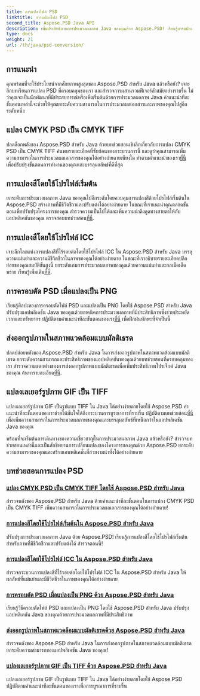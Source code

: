```yaml
---
title: การแปลงไฟล์ PSD
linktitle: การแปลงไฟล์ PSD
second_title: Aspose.PSD Java API
description: เพิ่มประสิทธิภาพการประมวลผลภาพ Java ของคุณด้วย Aspose.PSD! เรียนรู้การแปลง CMYK PSD เป็น CMYK TIFF การแปลงสีหลัก ครอบตัดไฟล์ PSD และอื่นๆ
type: docs
weight: 21
url: /th/java/psd-conversion/
---
```

## การแนะนำ

คุณพร้อมที่จะใช้ประโยชน์จากศักยภาพสูงสุดของ Aspose.PSD สำหรับ Java แล้วหรือยัง? เจาะลึกบทเรียนการแปลง PSD ที่ครอบคลุมของเรา และสำรวจการผสานรวมฟีเจอร์ล้ำสมัยอย่างราบรื่น ไม่ว่าคุณจะเป็นนักพัฒนาที่มีประสบการณ์หรือเพิ่งเริ่มต้นด้วยการประมวลผลภาพ Java คำแนะนำทีละขั้นตอนเหล่านี้จะช่วยให้คุณยกระดับความสามารถในการประมวลผลเอกสารและภาพของคุณไปสู่อีกระดับหนึ่ง

## แปลง CMYK PSD เป็น CMYK TIFF
 ปลดล็อกพลังของ Aspose.PSD สำหรับ Java ด้วยบทช่วยสอนเชิงลึกเกี่ยวกับการแปลง CMYK PSD เป็น CMYK TIFF ค้นพบรายละเอียดที่ซับซ้อนของกระบวนการนี้ และดูว่าคุณสามารถเพิ่มความสามารถในการประมวลผลเอกสารของคุณได้อย่างง่ายดายเพียงใด ทำตามคำแนะนำของเรา[ที่นี่](./cmyk-psd-to-cmyk-tiff/) เพื่อปรับปรุงขั้นตอนการทำงานของคุณและบรรลุผลลัพธ์ที่ดีที่สุด

## การแปลงสีโดยใช้โปรไฟล์เริ่มต้น
ยกระดับการประมวลผลภาพ Java ของคุณไปอีกระดับโดยควบคุมการแปลงสีด้วยโปรไฟล์เริ่มต้นใน Aspose.PSD สร้างภาพที่มีชีวิตชีวาและปรับแต่งได้อย่างง่ายดาย ในขณะที่เราแนะนำคุณตลอดขั้นตอนเพื่อปรับปรุงโครงการของคุณ สำรวจความเป็นไปได้และเพิ่มความน่าดึงดูดทางสายตาให้กับแอปพลิเคชันของคุณ ตรวจสอบบทช่วยสอน[ที่นี่](./color-conversion-default-profiles/).

## การแปลงสีโดยใช้โปรไฟล์ ICC
 เจาะลึกโลกแห่งการแปลงสีที่ไร้รอยต่อโดยใช้โปรไฟล์ ICC ใน Aspose.PSD สำหรับ Java บรรลุความแม่นยำและความมีชีวิตชีวาในภาพของคุณได้อย่างง่ายดาย ในขณะที่เราอธิบายรายละเอียดปลีกย่อยของคุณสมบัติขั้นสูงนี้ ยกระดับเกมการประมวลผลภาพของคุณด้วยความแม่นยำและกลเม็ดเด็ดพราย เรียนรู้เพิ่มเติม[ที่นี่](./color-conversion-icc-profiles/).

## การครอบตัด PSD เมื่อแปลงเป็น PNG
 เรียนรู้ศิลปะของการครอบตัดไฟล์ PSD และแปลงเป็น PNG โดยใช้ Aspose.PSD สำหรับ Java ปรับปรุงแอปพลิเคชัน Java ของคุณด้วยเทคนิคการประมวลผลภาพที่มีประสิทธิภาพซึ่งช่วยประหยัดเวลาและทรัพยากร ปฏิบัติตามคำแนะนำทีละขั้นตอนของเรา[ที่นี่](./cropping-psd-converting-png/) เพื่อฝึกฝนทักษะที่จำเป็นนี้

## ส่งออกรูปภาพในสภาพแวดล้อมแบบมัลติเธรด
ปลดปล่อยพลังของ Aspose.PSD สำหรับ Java ในการส่งออกรูปภาพในสภาพแวดล้อมแบบมัลติเธรด ยกระดับความสามารถและประสิทธิภาพของแอปพลิเคชันของคุณด้วยบทช่วยสอนที่ครอบคลุมของเรา สำรวจความแตกต่างของการส่งออกรูปภาพแบบมัลติเธรดเพื่อเพิ่มประสิทธิภาพโปรเจ็กต์ Java ของคุณ ค้นหารายละเอียด[ที่นี่](./export-images-multi-thread/).

## แปลงเลเยอร์รูปภาพ GIF เป็น TIFF
 แปลงเลเยอร์รูปภาพ GIF เป็นรูปแบบ TIFF ใน Java ได้อย่างง่ายดายโดยใช้ Aspose.PSD คำแนะนำทีละขั้นตอนของเราช่วยให้มั่นใจได้ถึงกระบวนการบูรณาการที่ราบรื่น ปฏิบัติตามบทช่วยสอน[ที่นี่](./gif-image-layers-to-tiff/) เพื่อเพิ่มความสามารถในการประมวลผลภาพของคุณและบรรลุผลลัพธ์ที่เหนือกว่าในแอปพลิเคชัน Java ของคุณ

พร้อมที่จะเริ่มต้นการเดินทางของความเชี่ยวชาญในการประมวลผลภาพ Java แล้วหรือยัง? สำรวจบทช่วยสอนเหล่านี้และเป็นสักขีพยานการเปลี่ยนแปลงของโครงการของคุณด้วย Aspose.PSD ยกระดับความสามารถของคุณและสร้างแอพพลิเคชั่นที่สวยงามน่าทึ่งได้อย่างง่ายดาย 
## บทช่วยสอนการแปลง PSD
### [แปลง CMYK PSD เป็น CMYK TIFF โดยใช้ Aspose.PSD สำหรับ Java](./cmyk-psd-to-cmyk-tiff/)
สำรวจพลังของ Aspose.PSD สำหรับ Java ด้วยคำแนะนำทีละขั้นตอนในการแปลง CMYK PSD เป็น CMYK TIFF เพิ่มความสามารถในการประมวลผลเอกสารของคุณได้อย่างง่ายดาย!
### [การแปลงสีโดยใช้โปรไฟล์เริ่มต้นใน Aspose.PSD สำหรับ Java](./color-conversion-default-profiles/)
ปรับปรุงการประมวลผลภาพ Java ด้วย Aspose.PSD! เรียนรู้การแปลงสีโดยใช้โปรไฟล์เริ่มต้นสำหรับภาพที่มีชีวิตชีวาและปรับแต่งได้ สำรวจตอนนี้!
### [การแปลงสีโดยใช้โปรไฟล์ ICC ใน Aspose.PSD สำหรับ Java](./color-conversion-icc-profiles/)
สำรวจกระบวนการแปลงสีที่ไร้รอยต่อโดยใช้โปรไฟล์ ICC ใน Aspose.PSD สำหรับ Java ให้ผลลัพธ์ที่แม่นยำและมีชีวิตชีวาในภาพของคุณได้อย่างง่ายดาย
### [การครอบตัด PSD เมื่อแปลงเป็น PNG ด้วย Aspose.PSD สำหรับ Java](./cropping-psd-converting-png/)
เรียนรู้วิธีครอบตัดไฟล์ PSD และแปลงเป็น PNG โดยใช้ Aspose.PSD สำหรับ Java ปรับปรุงแอปพลิเคชัน Java ของคุณด้วยการประมวลผลภาพที่มีประสิทธิภาพ
### [ส่งออกรูปภาพในสภาพแวดล้อมแบบมัลติเธรดด้วย Aspose.PSD สำหรับ Java](./export-images-multi-thread/)
สำรวจพลังของ Aspose.PSD สำหรับ Java ในการส่งออกรูปภาพในสภาพแวดล้อมแบบมัลติเธรด ยกระดับความสามารถของแอปพลิเคชัน Java ของคุณ!
### [แปลงเลเยอร์รูปภาพ GIF เป็น TIFF ด้วย Aspose.PSD สำหรับ Java](./gif-image-layers-to-tiff/)
แปลงเลเยอร์รูปภาพ GIF เป็นรูปแบบ TIFF ใน Java ได้อย่างง่ายดายโดยใช้ Aspose.PSD ปฏิบัติตามคำแนะนำทีละขั้นตอนของเราเพื่อการบูรณาการที่ราบรื่น